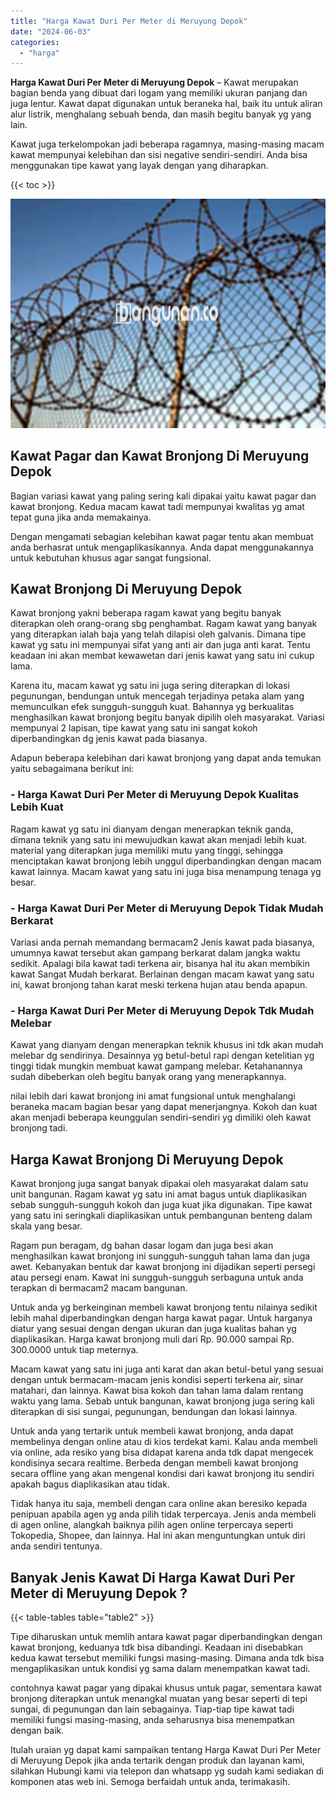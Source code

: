 ```yaml
---
title: "Harga Kawat Duri Per Meter di Meruyung Depok"
date: "2024-06-03"
categories: 
  - "harga"
---
```


**Harga Kawat Duri Per Meter di Meruyung Depok** – Kawat merupakan bagian benda yang dibuat dari logam yang memiliki ukuran panjang dan juga lentur. Kawat dapat digunakan untuk beraneka hal, baik itu untuk aliran alur listrik, menghalang sebuah benda, dan masih begitu banyak yg yang lain.

Kawat juga terkelompokan jadi beberapa ragamnya, masing-masing macam kawat mempunyai kelebihan dan sisi negative sendiri-sendiri. Anda bisa menggunakan tipe kawat yang layak dengan yang diharapkan.

{{< toc >}}

![Harga Kawat Duri Per Meter di Meruyung Depok](/images/jual-kawat-murah51.png)

## Kawat Pagar dan Kawat Bronjong Di Meruyung Depok

Bagian variasi kawat yang paling sering kali dipakai yaitu kawat pagar dan kawat bronjong. Kedua macam kawat tadi mempunyai kwalitas yg amat tepat guna jika anda memakainya.

Dengan mengamati sebagian kelebihan kawat pagar tentu akan membuat anda berhasrat untuk mengaplikasikannya. Anda dapat menggunakannya untuk kebutuhan khusus agar sangat fungsional.

## Kawat Bronjong Di Meruyung Depok

Kawat bronjong yakni beberapa ragam kawat yang begitu banyak diterapkan oleh orang-orang sbg penghambat. Ragam kawat yang banyak yang diterapkan ialah baja yang telah dilapisi oleh galvanis. Dimana tipe kawat yg satu ini mempunyai sifat yang anti air dan juga anti karat. Tentu keadaan ini akan membat kewawetan dari jenis kawat yang satu ini cukup lama.

Karena itu, macam kawat yg satu ini juga sering diterapkan di lokasi pegunungan, bendungan untuk mencegah terjadinya petaka alam yang memunculkan efek sungguh-sungguh kuat. Bahannya yg berkualitas menghasilkan kawat bronjong begitu banyak dipilih oleh masyarakat. Variasi mempunyai 2 lapisan, tipe kawat yang satu ini sangat kokoh diperbandingkan dg jenis kawat pada biasanya.

Adapun beberapa kelebihan dari kawat bronjong yang dapat anda temukan yaitu sebagaimana berikut ini:

### \- Harga Kawat Duri Per Meter di Meruyung Depok Kualitas Lebih Kuat

Ragam kawat yg satu ini dianyam dengan menerapkan teknik ganda, dimana teknik yang satu ini mewujudkan kawat akan menjadi lebih kuat. material yang diterapkan juga memiliki mutu yang tinggi, sehingga menciptakan kawat bronjong lebih unggul diperbandingkan dengan macam kawat lainnya. Macam kawat yang satu ini juga bisa menampung tenaga yg besar.

### \- Harga Kawat Duri Per Meter di Meruyung Depok Tidak Mudah Berkarat

Variasi anda pernah memandang bermacam2 Jenis kawat pada biasanya, umumnya kawat tersebut akan gampang berkarat dalam jangka waktu sedikit. Apalagi bila kawat tadi terkena air, bisanya hal itu akan membikin kawat Sangat Mudah berkarat. Berlainan dengan macam kawat yang satu ini, kawat bronjong tahan karat meski terkena hujan atau benda apapun.

### \- Harga Kawat Duri Per Meter di Meruyung Depok Tdk Mudah Melebar

Kawat yang dianyam dengan menerapkan teknik khusus ini tdk akan mudah melebar dg sendirinya. Desainnya yg betul-betul rapi dengan ketelitian yg tinggi tidak mungkin membuat kawat gampang melebar. Ketahanannya sudah dibeberkan oleh begitu banyak orang yang menerapkannya.

nilai lebih dari kawat bronjong ini amat fungsional untuk menghalangi beraneka macam bagian besar yang dapat menerjangnya. Kokoh dan kuat akan menjadi beberapa keunggulan sendiri-sendiri yg dimiliki oleh kawat bronjong tadi.

## Harga Kawat Bronjong Di Meruyung Depok

Kawat bronjong juga sangat banyak dipakai oleh masyarakat dalam satu unit bangunan. Ragam kawat yg satu ini amat bagus untuk diaplikasikan sebab sungguh-sungguh kokoh dan juga kuat jika digunakan. Tipe kawat yang satu ini seringkali diaplikasikan untuk pembangunan benteng dalam skala yang besar.

Ragam pun beragam, dg bahan dasar logam dan juga besi akan menghasilkan kawat bronjong ini sungguh-sungguh tahan lama dan juga awet. Kebanyakan bentuk dar kawat bronjong ini dijadikan seperti persegi atau persegi enam. Kawat ini sungguh-sungguh serbaguna untuk anda terapkan di bermacam2 macam bangunan.

Untuk anda yg berkeinginan membeli kawat bronjong tentu nilainya sedikit lebih mahal diperbandingkan dengan harga kawat pagar. Untuk harganya diatur yang sesuai dengan dengan ukuran dan juga kualitas bahan yg diaplikasikan. Harga kawat bronjong muli dari Rp. 90.000 sampai Rp. 300.0000 untuk tiap meternya.

Macam kawat yang satu ini juga anti karat dan akan betul-betul yang sesuai dengan untuk bermacam-macam jenis kondisi seperti terkena air, sinar matahari, dan lainnya. Kawat bisa kokoh dan tahan lama dalam rentang waktu yang lama. Sebab untuk bangunan, kawat bronjong juga sering kali diterapkan di sisi sungai, pegunungan, bendungan dan lokasi lainnya.

Untuk anda yang tertarik untuk membeli kawat bronjong, anda dapat membelinya dengan online atau di kios terdekat kami. Kalau anda membeli via online, ada resiko yang bisa didapat karena anda tdk dapat mengecek kondisinya secara realtime. Berbeda dengan membeli kawat bronjong secara offline yang akan mengenal kondisi dari kawat bronjong itu sendiri apakah bagus diaplikasikan atau tidak.

Tidak hanya itu saja, membeli dengan cara online akan beresiko kepada penipuan apabila agen yg anda pilih tidak terpercaya. Jenis anda membeli di agen online, alangkah baiknya pilih agen online terpercaya seperti Tokopedia, Shopee, dan lainnya. Hal ini akan menguntungkan untuk diri anda sendiri tentunya.

## Banyak Jenis Kawat Di Harga Kawat Duri Per Meter di Meruyung Depok ?

{{< table-tables table="table2" >}}

Tipe diharuskan untuk memlih antara kawat pagar diperbandingkan dengan kawat bronjong, keduanya tdk bisa dibandingi. Keadaan ini disebabkan kedua kawat tersebut memiliki fungsi masing-masing. Dimana anda tdk bisa mengaplikasikan untuk kondisi yg sama dalam menempatkan kawat tadi.

contohnya kawat pagar yang dipakai khusus untuk pagar, sementara kawat bronjong diterapkan untuk menangkal muatan yang besar seperti di tepi sungai, di pegunungan dan lain sebagainya. Tiap-tiap tipe kawat tadi memiliki fungsi masing-masing, anda seharusnya bisa menempatkan dengan baik.

Itulah uraian yg dapat kami sampaikan tentang Harga Kawat Duri Per Meter di Meruyung Depok jika anda tertarik dengan produk dan layanan kami, silahkan Hubungi kami via telepon dan whatsapp yg sudah kami sediakan di komponen atas web ini. Semoga berfaidah untuk anda, terimakasih.
